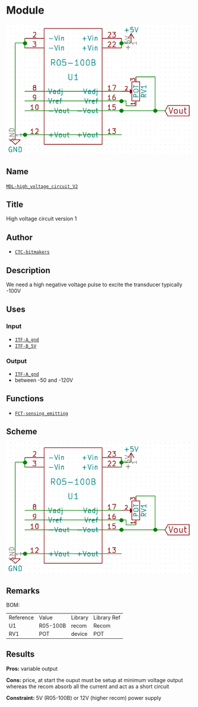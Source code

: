 # Module
![](viewme.png)

## Name
[`MDL-high_voltage_circuit_V2`]()

## Title
High voltage circuit version 1

## Author
* [`CTC-bitmakers`]()

## Description
We need a high negative voltage pulse to excite the transducer typically -100V

## Uses
### Input
* [`ITF-A_gnd`]()
* [`ITF-B_5V`]()

### Output
* [`ITF-A_gnd`]()
* between -50 and -120V

## Functions
* [`FCT-sensing_emitting`]()

## Scheme
![](./images/scheme.png)

## Remarks
BOM:

<table>
  <tr>
    <td>Reference</td>
    <td>Value</td>
    <td>Library</td>
    <td>Library Ref</td>
  </tr>
  <tr>
    <td>U1</td>
    <td>R05-100B</td>
    <td>recom</td>
    <td>Recom</td>
  </tr>
  <tr>
    <td>RV1</td>
    <td>POT</td>
    <td>device</td>
    <td>POT</td>
  </tr>
</table>

## Results

**Pros:** variable output

**Cons:** price, at start the ouput must be setup at minimum voltage output whereas the recom absorb all the current and act as a short circuit

**Constraint:** 5V (R05-100B) or 12V (higher recom) power supply
